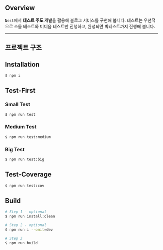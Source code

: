 ## Overview

`Nest`에서 **테스트 주도 개발**을 활용해 블로그 서비스를 구현해 봅니다.
테스트는 우선적으로 스몰 테스트와 미디움 테스트만 진행하고, 완성되면 빅테스트까지 진행해 봅니다.

---

## 프로젝트 구조

## Installation

```bash
$ npm i
```

## Test-First

### Small Test

```bash
$ npm run test
```

### Medium Test

```bash
$ npm run test:medium
```

### Big Test

```bash
$ npm run test:big
```

## Test-Coverage

```bash
$ npm run test:cov
```

## Build

```bash
# Step 1 - optional
$ npm run install:clean

# Step 2 - optional
$ npm run i --omit=dev

# Step 3
$ npm run build
```
